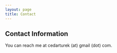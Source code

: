 ```yaml
---
layout: page
title: Contact
---
```


## Contact Information

You can reach me at cedarturek (at) gmail (dot) com. 
